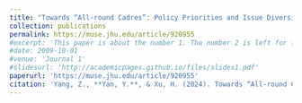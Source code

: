 ```yaml
---
title: "Towards “All-round Cadres”: Policy Priorities and Issue Diversity of Local Bureaucrats in China, 2005–19"
collection: publications
permalink: https://muse.jhu.edu/article/920955
#excerpt: 'This paper is about the number 1. The number 2 is left for future work.'
#date: 2009-10-01
#venue: 'Journal 1'
#slidesurl: 'http://academicpages.github.io/files/slides1.pdf'
paperurl: 'https://muse.jhu.edu/article/920955'
citation: 'Yang, Z., **Yan, Y.**, & Xu, H. (2024). Towards “All-round Cadres”: Policy Priorities and Issue Diversity of Local Bureaucrats in China, 2005–19. China: An International Journal, 22(1), 1–24. https://www.muse.jhu.edu/article/920955'
---
```

